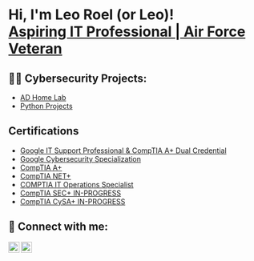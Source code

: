 <h1>Hi, I'm Leo Roel (or Leo)! <br/><a href="https://github.com/NotCepheii"> <a href="https://www.linkedin.com/in/leo-roel-manalansan/">Aspiring IT Professional | Air Force Veteran</a>

<h2>👨‍💻 Cybersecurity Projects:</h2>

  - [AD Home Lab](https://github.com/NotCepheii/Active-Directory-Lab)
  - [Python Projects](https://github.com/NotCepheii/LABURL)
    
<h2> Certifications</h2>

  - [Google IT Support Professional & CompTIA A+ Dual Credential](https://www.credly.com/earner/earned/badge/a862f5d9-9a3e-469b-a392-f2ee468182d4)
  - [Google Cybersecurity Specialization](https://www.coursera.org/account/accomplishments/specialization/FDCZC29NDT7Q)
  - [CompTIA A+](https://www.credly.com/badges/776f80d7-916a-44cd-adc2-f28c8ff0e05a/public_url)
  - [CompTIA NET+](https://www.credly.com/earner/earned/badge/fa392986-f2c1-42f5-afff-14cdd57d595f)
  - [COMPTIA IT Operations Specialist](https://www.credly.com/earner/earned/badge/6b67f188-ccac-4490-8023-4e5ae5fa2e2c)
  - [CompTIA SEC+ IN-PROGRESS](https://www.coursera.org)
  - [CompTIA CySA+ IN-PROGRESS](https://www.coursera.org)


<h2> 🤳 Connect with me:</h2>


[<img align="left" alt="LeoRoelManalansan | LinkedIn" width="22px" src="https://cdn.jsdelivr.net/npm/simple-icons@v3/icons/linkedin.svg" />][linkedin]
[<img align="left" alt="LeoRoelManalansan | TryHackMe" width="22px" src="https://tryhackme.com/img/favicon.png" />][tryhackme]

[tryhackme]: https://tryhackme.com/p/NotCephei
[linkedin]: https://www.linkedin.com/in/leo-roel-manalansan/


